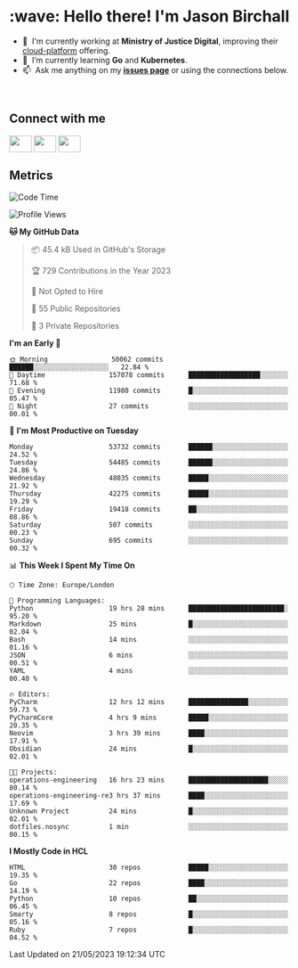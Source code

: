 <h1 align="left" id="jason-title">:wave: Hello there! I'm Jason Birchall</h1>

- :office: &nbsp;I'm currently working at **Ministry of Justice Digital**, improving their [cloud-platform](https://github.com/ministryofjustice/cloud-platform) offering.
- :seedling: &nbsp;I’m currently learning **Go** and **Kubernetes**.
- :mailbox: &nbsp;Ask me anything on my **[issues page]** or using the connections below.


<br>

<h2>Connect with me</h2>
<p>
<a href="https://twitter.com/jsonBirchall" target="blank"><img align="center" src="https://cdn.jsdelivr.net/npm/simple-icons@3.0.1/icons/twitter.svg" alt="" height="30" width="40" /></a>
<a href="https://keybase.io/json0" target="blank"><img align="center" src="https://cdn.jsdelivr.net/npm/simple-icons@3.0.1/icons/keybase.svg" alt="" height="30" width="40" /></a>
<a href="https://www.reddit.com/user/kakorate" target="blank"><img align="center" src="https://cdn.jsdelivr.net/npm/simple-icons@3.0.1/icons/reddit.svg" alt="" height="30" width="40" /></a>
</p>

<h2>Metrics</h2>

<!--START_SECTION:waka-->
![Code Time](http://img.shields.io/badge/Code%20Time-1%2C064%20hrs%2036%20mins-blue)

![Profile Views](http://img.shields.io/badge/Profile%20Views-0-blue)

**🐱 My GitHub Data** 

> 📦 45.4 kB Used in GitHub's Storage 
 > 
> 🏆 729 Contributions in the Year 2023
 > 
> 🚫 Not Opted to Hire
 > 
> 📜 55 Public Repositories 
 > 
> 🔑 3 Private Repositories 
 > 
**I'm an Early 🐤** 

```text
🌞 Morning                50062 commits       ██████░░░░░░░░░░░░░░░░░░░   22.84 % 
🌆 Daytime                157078 commits      ██████████████████░░░░░░░   71.68 % 
🌃 Evening                11980 commits       █░░░░░░░░░░░░░░░░░░░░░░░░   05.47 % 
🌙 Night                  27 commits          ░░░░░░░░░░░░░░░░░░░░░░░░░   00.01 % 
```
📅 **I'm Most Productive on Tuesday** 

```text
Monday                   53732 commits       ██████░░░░░░░░░░░░░░░░░░░   24.52 % 
Tuesday                  54485 commits       ██████░░░░░░░░░░░░░░░░░░░   24.86 % 
Wednesday                48035 commits       █████░░░░░░░░░░░░░░░░░░░░   21.92 % 
Thursday                 42275 commits       █████░░░░░░░░░░░░░░░░░░░░   19.29 % 
Friday                   19418 commits       ██░░░░░░░░░░░░░░░░░░░░░░░   08.86 % 
Saturday                 507 commits         ░░░░░░░░░░░░░░░░░░░░░░░░░   00.23 % 
Sunday                   695 commits         ░░░░░░░░░░░░░░░░░░░░░░░░░   00.32 % 
```


📊 **This Week I Spent My Time On** 

```text
🕑︎ Time Zone: Europe/London

💬 Programming Languages: 
Python                   19 hrs 28 mins      ████████████████████████░   95.20 % 
Markdown                 25 mins             █░░░░░░░░░░░░░░░░░░░░░░░░   02.04 % 
Bash                     14 mins             ░░░░░░░░░░░░░░░░░░░░░░░░░   01.16 % 
JSON                     6 mins              ░░░░░░░░░░░░░░░░░░░░░░░░░   00.51 % 
YAML                     4 mins              ░░░░░░░░░░░░░░░░░░░░░░░░░   00.40 % 

🔥 Editors: 
PyCharm                  12 hrs 12 mins      ███████████████░░░░░░░░░░   59.73 % 
PyCharmCore              4 hrs 9 mins        █████░░░░░░░░░░░░░░░░░░░░   20.35 % 
Neovim                   3 hrs 39 mins       ████░░░░░░░░░░░░░░░░░░░░░   17.91 % 
Obsidian                 24 mins             █░░░░░░░░░░░░░░░░░░░░░░░░   02.01 % 

🐱‍💻 Projects: 
operations-engineering   16 hrs 23 mins      ████████████████████░░░░░   80.14 % 
operations-engineering-re3 hrs 37 mins       ████░░░░░░░░░░░░░░░░░░░░░   17.69 % 
Unknown Project          24 mins             █░░░░░░░░░░░░░░░░░░░░░░░░   02.01 % 
dotfiles.nosync          1 min               ░░░░░░░░░░░░░░░░░░░░░░░░░   00.15 % 
```

**I Mostly Code in HCL** 

```text
HTML                     30 repos            █████░░░░░░░░░░░░░░░░░░░░   19.35 % 
Go                       22 repos            ████░░░░░░░░░░░░░░░░░░░░░   14.19 % 
Python                   10 repos            ██░░░░░░░░░░░░░░░░░░░░░░░   06.45 % 
Smarty                   8 repos             █░░░░░░░░░░░░░░░░░░░░░░░░   05.16 % 
Ruby                     7 repos             █░░░░░░░░░░░░░░░░░░░░░░░░   04.52 % 
```




 Last Updated on 21/05/2023 19:12:34 UTC
<!--END_SECTION:waka-->

<!-- links -->

[issues page]: https://github.com/jasonBirchall/jasonBirchall/issues "jasonBirchall/issues"
